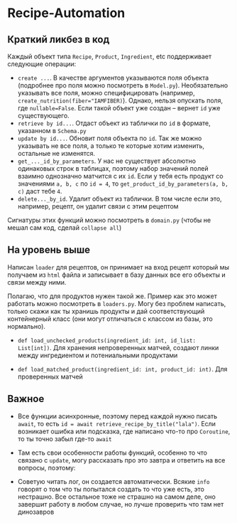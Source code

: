 # Recipe-Automation


## Краткий ликбез в код
Каждый объект типа `Recipe`, `Product`, `Ingredient`, etc поддерживает следующие операции:
 * `create ...`. В качестве аргументов указываются поля объекта (подробнее про поля можно посмотреть в `Model.py`). Необязательно указывать все поля, можно специфицировать (например, `create_nutrition(fiber="IAMFIBER)`). Однако, нельзя опускать поля, где `nullable=False`. Если такой объект уже создан – вернет `id` уже существующего.  
 * `retrieve by id...`. Отдаст объект из таблички по `id` в формате, указанном в `Schema.py` 
 * `update by id...`. Обновит поля объекта по `id`. Так же можно указывать не все поля, а только те которые хотим изменить, остальные не изменятся. 
 * `get_..._id_by_parameters`. У нас не существует абсолютно одинаковых строк в таблицах, поэтому набор значений полей взаимно однозначно матчится с их `id`. Если у тебя есть продукт со значениями `a, b, c` по `id = 4`, то `get_product_id_by_parameters(a, b, c)` даст тебе `4`.
 * `delete..._by_id`. Удалит объект из таблички. В том числе если это, например, рецепт, он удалит связи с этим рецептом
 
Сигнатуры этих функций можно посмотреть в `domain.py` (чтобы не мешал сам код, сделай `collapse all`)

## На уровень выше
Написан `loader` для рецептов, он принимает на вход рецепт который мы получаем из `html` файла и записывает в базу данных все его объекты и связи между ними.

Полагаю, что для продуктов нужен такой же. Пример как это может работать можно посмотреть в `loaders.py`. Могу без проблем написать, только скажи как ты хранишь продукты и дай соответствующий контейнерный класс (они могут отличаться с классом из базы, это нормально).

* `def load_unchecked_products(ingredient_id: int, id_list: List[int])`. Для хранения непроверенных матчей, создают линки между ингредиентом и потениальными продуктами

* `def load_matched_product(ingredient_id: int, product_id: int)`. Для проверенных матчей


## Важное

* Все функции асинхронные, поэтому перед каждой нужно писать `await`, то есть `id = await retrieve_recipe_by_title("lala")`. Если возникает ошибка или подсказка, где написано что-то про `Coroutine`, то ты точно забыл где-то `await`

* Там есть свои особенности работы функций, особенно то что связано с `update`, могу рассказать про это завтра и ответить на все вопросы, поэтому:

* Советую читать лог, он создается автоматически. Всякие `info` говорят о том что ты попытался создать то что уже есть, это нестрашно. Все остальное тоже не страшно на самом деле, оно завершит работу в любом случае, но лучше проверить что там нет динозавров

